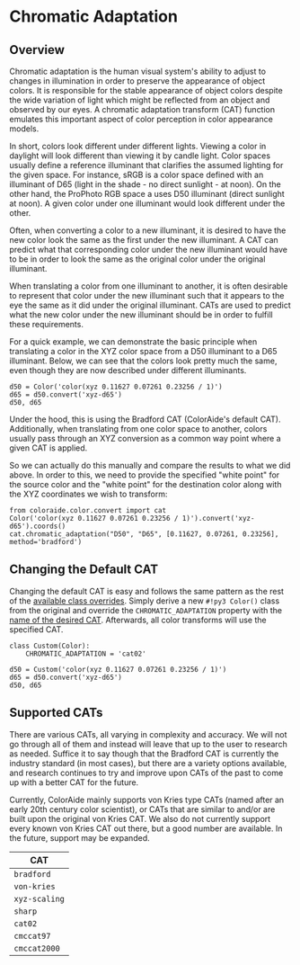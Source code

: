 # Chromatic Adaptation

## Overview

Chromatic adaptation is the human visual system's ability to adjust to changes in illumination in order to preserve the
appearance of object colors. It is responsible for the stable appearance of object colors despite the wide variation of
light which might be reflected from an object and observed by our eyes. A chromatic adaptation transform (CAT) function
emulates this important aspect of color perception in color appearance models.

In short, colors look different under different lights. Viewing a color in daylight will look different than viewing it
by candle light. Color spaces usually define a reference illuminant that clarifies the assumed lighting for the given
space. For instance, sRGB is a color space defined with an illuminant of D65 (light in the shade - no direct sunlight -
at noon). On the other hand, the ProPhoto RGB space a uses D50 illuminant (direct sunlight at noon). A given color under
one illuminant would look different under the other.

Often, when converting a color to a new illuminant, it is desired to have the new color look the same as the first under
the new illuminant. A CAT can predict what that corresponding color under the new illuminant would have to be in order
to look the same as the original color under the original illuminant.

When translating a color from one illuminant to another, it is often desirable to represent that color under the new
illuminant such that it appears to the eye the same as it did under the original illuminant. CATs are used to predict
what the new color under the new illuminant should be in order to fulfill these requirements.

For a quick example, we can demonstrate the basic principle when translating a color in the XYZ color space from a D50
illuminant to a D65 illuminant. Below, we can see that the colors look pretty much the same, even though they are now
described under different illuminants.

```playground
d50 = Color('color(xyz 0.11627 0.07261 0.23256 / 1)')
d65 = d50.convert('xyz-d65')
d50, d65
```

Under the hood, this is using the Bradford CAT (ColorAide's default CAT). Additionally, when translating from one color
space to another, colors usually pass through an XYZ conversion as a common way point where a given CAT is applied.

So we can actually do this manually and compare the results to what we did above. In order to this, we need to provide
the specified "white point" for the source color and the "white point" for the destination color along with the XYZ
coordinates we wish to transform:

```playground
from coloraide.color.convert import cat
Color('color(xyz 0.11627 0.07261 0.23256 / 1)').convert('xyz-d65').coords()
cat.chromatic_adaptation("D50", "D65", [0.11627, 0.07261, 0.23256], method='bradford')
```

## Changing the Default CAT

Changing the default CAT is easy and follows the same pattern as the rest of the
[available class overrides](./color.md#override-default-settings). Simply derive a new `#!py3 Color()` class from the
original and override the `CHROMATIC_ADAPTATION` property with the [name of the desired CAT](#supported-cats).
Afterwards, all color transforms will use the specified CAT.

```playground
class Custom(Color):
    CHROMATIC_ADAPTATION = 'cat02'

d50 = Custom('color(xyz 0.11627 0.07261 0.23256 / 1)')
d65 = d50.convert('xyz-d65')
d50, d65
```

## Supported CATs

There are various CATs, all varying in complexity and accuracy. We will not go through all of them and instead will
leave that up to the user to research as needed. Suffice it to say though that the Bradford CAT is currently the
industry standard (in most cases), but there are a variety options available, and research continues to try and improve
upon CATs of the past to come up with a better CAT for the future.

Currently, ColorAide mainly supports von Kries type CATs (named after an early 20th century color scientist), or CATs
that are similar to and/or are built upon the original von Kries CAT. We also do not currently support every known von
Kries CAT out there, but a good number are available. In the future, support may be expanded.

CAT           |
------------- |
`bradford`    |
`von-kries`   |
`xyz-scaling` |
`sharp`       |
`cat02`       |
`cmccat97`    |
`cmccat2000`  |
